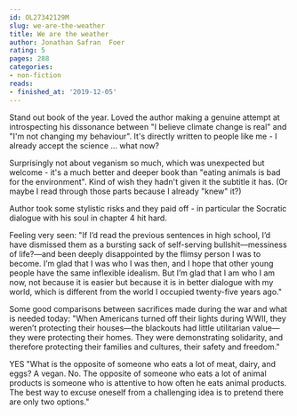 ```yaml
---
id: OL27342129M
slug: we-are-the-weather
title: We are the weather
author: Jonathan Safran  Foer
rating: 5
pages: 288
categories:
- non-fiction
reads:
- finished_at: '2019-12-05'
---
```

Stand out book of the year. Loved the author making a genuine attempt at introspecting his dissonance between "I believe climate change is real" and "I'm not changing my behaviour". It's directly written to people like me - I already accept the science ... what now?

Surprisingly not about veganism so much, which was unexpected but welcome - it's a much better and deeper book than "eating animals is bad for the environment". Kind of wish they hadn't given it the subtitle it has. (Or maybe I read through those parts because I already "knew" it?)

Author took some stylistic risks and they paid off - in particular the Socratic dialogue with his soul in chapter 4 hit hard.


Feeling very seen:
"If I’d read the previous sentences in high school, I’d have dismissed them as a bursting sack of self-serving bullshit—messiness of life?—and been deeply disappointed by the flimsy person I was to become. I’m glad that I was who I was then, and I hope that other young people have the same inflexible idealism. But I’m glad that I am who I am now, not because it is easier but because it is in better dialogue with my world, which is different from the world I occupied twenty-five years ago."

Some good comparisons between sacrifices made during the war and what is needed today:
"When Americans turned off their lights during WWII, they weren’t protecting their houses—the blackouts had little utilitarian value—they were protecting their homes. They were demonstrating solidarity, and therefore protecting their families and cultures, their safety and freedom."

YES
"What is the opposite of someone who eats a lot of meat, dairy, and eggs? A vegan. No. The opposite of someone who eats a lot of animal products is someone who is attentive to how often he eats animal products. The best way to excuse oneself from a challenging idea is to pretend there are only two options."
